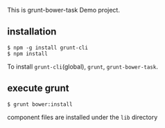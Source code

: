 This is grunt-bower-task Demo project.

## installation

```
$ npm -g install grunt-cli
$ npm install
```
To install `grunt-cli`(global), `grunt`, `grunt-bower-task`.

## execute grunt

```
$ grunt bower:install
```

component files are installed under the `lib` directory


